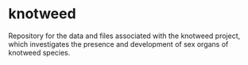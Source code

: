 # knotweed
Repository for the data and files associated with the knotweed project, which investigates the presence and development of sex organs of knotweed species. 
